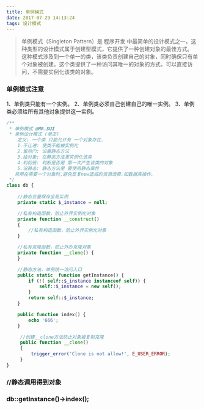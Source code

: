 ```yaml
---
title: 单例模式
date: 2017-07-29 14:13:24
tags: 设计模式
---
```

> 单例模式（Singleton Pattern）是 程序开发 中最简单的设计模式之一。这种类型的设计模式属于创建型模式，它提供了一种创建对象的最佳方式。
这种模式涉及到一个单一的类，该类负责创建自己的对象，同时确保只有单个对象被创建。这个类提供了一种访问其唯一的对象的方式，可以直接访问，不需要实例化该类的对象。


### 单例模式注意
1、单例类只能有一个实例。
2、单例类必须自己创建自己的唯一实例。
3、单例类必须给所有其他对象提供这一实例。
    
    
```php
/**
 * 单例模式 @MR.SUI
 * 单例设计模式 (单态)
    定义: 一个类 只能允许有 一个对象存在.
    1.不让进: 使类不能被实例化
    2.留后门: 设置静态方法
    3.给对象: 在静态方法里实例化该类
    4.判初夜: 判断是否是 第一次产生该类的对象
    5.设静态: 静态方法里 要使用静态属性
   常用在需要一个对象时,避免反复new造成的资源浪费.如数据库操作.
 */
class db {
	
    //静态变量保存全局实例
    private static $_instance = null;

    //私有构造函数，防止外界实例化对象
    private function __construct() 
    {
    	//私有构造函数，防止外界实例化对象
    }

    //私有克隆函数，防止外办克隆对象
    private function __clone() {
    }

    //静态方法，单例统一访问入口
    public static  function getInstance() {
        if (!( self::$_instance instanceof self)) {
            self::$_instance = new self();
        }
        return self::$_instance;
    }

    public function index() {
        echo '666';
    }

     //创建__clone方法防止对象被复制克隆
     public function __clone()
     {
         trigger_error('Clone is not allow!', E_USER_ERROR);
     }
}
```
### //静态调用得到对象
### db::getInstance()->index(); 
